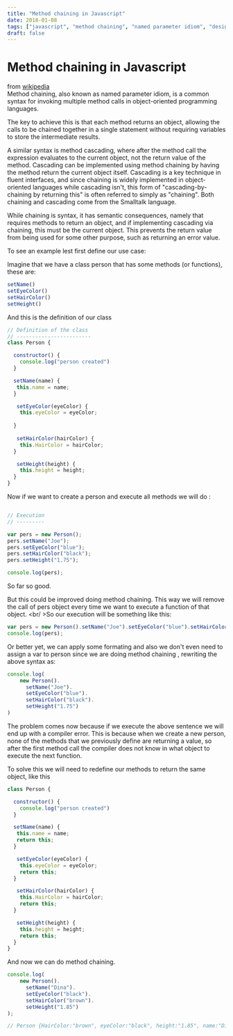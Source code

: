 ```yaml
---
title: "Method chaining in Javascript"
date: 2018-01-08
tags: ["javascript", "method chaining", "named parameter idiom", "design patterns"]
draft: false
---
```



# Method chaining in Javascript
from [wikipedia](https://en.wikipedia.org/wiki/Method_chaining) <br>
Method chaining, also known as named parameter idiom, is a common syntax for invoking multiple method calls in object-oriented programming languages.
 
The key to achieve this is that each method returns an object, allowing the calls to be chained together in a single statement without requiring variables to store the intermediate results.

A similar syntax is method cascading, where after the method call the expression evaluates to the current object, not the return value of the method. Cascading can be implemented using method chaining by having the method return the current object itself. Cascading is a key technique in fluent interfaces, and since chaining is widely implemented in object-oriented languages while cascading isn't, this form of "cascading-by-chaining by returning this" is often referred to simply as "chaining". Both chaining and cascading come from the Smalltalk language.

While chaining is syntax, it has semantic consequences, namely that requires methods to return an object, and if implementing cascading via chaining, this must be the current object. This prevents the return value from being used for some other purpose, such as returning an error value.

To see an example lest first define our use case:

Imagine that we have a class person that has some methods (or functions), these are:
```javascript
setName() 
setEyeColor()
setHairColor()
setHeight()
```

And this is the definition of our class

```javascript
// Definition of the class
// ------------------------
class Person {

  constructor() {
    console.log("person created")
  }

  setName(name) {
   this.name = name;
  }

   setEyeColor(eyeColor) {
    this.eyeColor = eyeColor;
      
  }
  
   setHairColor(hairColor) {
    this.HairColor = hairColor;
  }

   setHeight(height) {
    this.height = height;
  }
}
```
Now if we want to create a person and execute all methods we will do :

```javascript

// Execution
// ---------

var pers = new Person();
pers.setName("Joe");
pers.setEyeColor("blue");
pers.setHairColor("black");
pers.setHeight("1.75");

console.log(pers);
```

So far so good.

But this could be improved doing  method chaining. This way we will remove the call of pers object every time we want to execute a function of that object. 
<br/ >So our execution will be something like this:

```javascript
var pers = new Person().setName("Joe").setEyeColor("blue").setHairColor("black").setHeight("1.75");
console.log(pers);
```

Or better yet, we can apply some formating and also we don't even need to assign a var to person since we are doing method chaining , rewriting the above syntax as:

````javascript
console.log(
    new Person().
      setName("Joe").
      setEyeColor("blue").
      setHairColor("black").
      setHeight("1.75")
)
````

The problem comes now because if we execute the above sentence we will end up with a compiler error.
This is because when we create a new person, none of the methods that we previously define are returning a value, so after the first method call the compiler does not know in what object to execute the next function.

To solve this we will need to redefine our methods to return the same object, like this

```javascript
class Person {

  constructor() {
    console.log("person created")
  }

  setName(name) {
   this.name = name;
   return this;
  }

   setEyeColor(eyeColor) {
    this.eyeColor = eyeColor;
    return this;
  }

   setHairColor(hairColor) {
    this.HairColor = hairColor;
    return this;
  }

   setHeight(height) {
    this.height = height;
    return this;
  }
}
```

And now we can do method chaining.

```javascript
console.log(
    new Person().
      setName("Dina").
      setEyeColor("black").
      setHairColor("brown").
      setHeight("1.85")
);

// Person {HairColor:"brown", eyeColor:"black", height:"1.85", name:"Dina"}

```